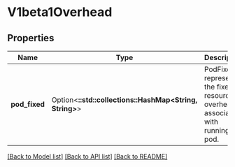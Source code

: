 # V1beta1Overhead

## Properties

Name | Type | Description | Notes
------------ | ------------- | ------------- | -------------
**pod_fixed** | Option<**::std::collections::HashMap<String, String>**> | PodFixed represents the fixed resource overhead associated with running a pod. | [optional]

[[Back to Model list]](../README.md#documentation-for-models) [[Back to API list]](../README.md#documentation-for-api-endpoints) [[Back to README]](../README.md)


